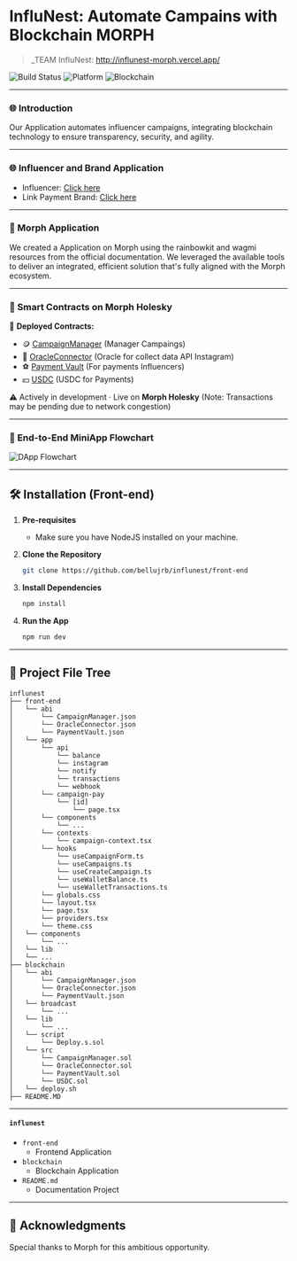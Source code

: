 # InfluNest: Automate Campains with Blockchain MORPH

> _TEAM InfluNest: http://influnest-morph.vercel.app/

![Build Status](https://img.shields.io/badge/Build-Passing-brightgreen)
![Platform](https://img.shields.io/badge/Platform-MiniApp-blue)
![Blockchain](https://img.shields.io/badge/Blockchain-Morph-blue)

---

### 🌐 Introduction

Our Application automates influencer campaigns, integrating blockchain technology to ensure transparency, security, and agility.

---

### 🌐 Influencer and Brand Application

- Influencer: [Click here](https://influnest-morph.vercel.app/)
- Link Payment Brand: [Click here](https://influnest-morph.vercel.app/campaign-pay/32482)

---

### 🔴 Morph Application     

We created a Application on Morph using the rainbowkit and wagmi resources from the official documentation. We leveraged the available tools to deliver an integrated, efficient solution that's fully aligned with the Morph ecosystem.

--- 

### 🔗 Smart Contracts on Morph Holesky

📄 **Deployed Contracts:**  

- 🪙 [CampaignManager](https://explorer-holesky.morphl2.io/address/0x2ea1a20e0cc5f508fe0d5a73d9e4d78c3dc88ee6) (Manager Campaings)
- 📡 [OracleConnector](https://explorer-holesky.morphl2.io/address/) (Oracle for collect data API Instagram)
- ⚽ [Payment Vault](https://explorer-holesky.morphl2.io/address/0x3edf04039da966b28778a8e26fa1b5dbdf4da4ac) (For payments Influencers)
- 💵 [USDC](https://explorer-holesky.morphl2.io/address/0xe8ef6b6b76c31299cfc5b91e8ebb4d7ac79ffa51) (USDC for Payments) 

⚠️ Actively in development · Live on **Morph Holesky** (Note: Transactions may be pending due to network congestion)

---

### 🔁 End-to-End MiniApp Flowchart

![DApp Flowchart](https://github.com/user-attachments/assets/)

---

## 🛠 Installation (Front-end)

1. **Pre-requisites**
    - Make sure you have NodeJS installed on your machine.

2. **Clone the Repository**

    ```bash
    git clone https://github.com/bellujrb/influnest/front-end
    ```

3. **Install Dependencies**

    ```bash
    npm install
    ```

4. **Run the App**

    ```bash
    npm run dev
    ```

---

## 📂 Project File Tree
    
```
influnest
├── front-end
│   └── abi
│       └── CampaignManager.json
│       └── OracleConnector.json
│       └── PaymentVault.json
│   └── app
│       └── api
│           └── balance
│           └── instagram
│           └── notify
│           └── transactions
│           └── webhook
│       └── campaign-pay
│           └── [id]
│               └── page.tsx
│       └── components
│           └── ...
│       └── contexts
│           └── campaign-context.tsx
│       └── hooks
│           └── useCampaignForm.ts
│           └── useCampaigns.ts
│           └── useCreateCampaign.ts
│           └── useWalletBalance.ts
│           └── useWalletTransactions.ts
│       └── globals.css
│       └── layout.tsx
│       └── page.tsx
│       └── providers.tsx
│       └── theme.css
│   └── components
│       └── ...
│   └── lib
│   └── ...
├── blockchain
│   └── abi
│       └── CampaignManager.json
│       └── OracleConnector.json
│       └── PaymentVault.json
│   └── broadcast
│       └── ...
│   └── lib
│       └── ...
│   └── script
│       └── Deploy.s.sol
│   └── src
│       └── CampaignManager.sol
│       └── OracleConnector.sol
│       └── PaymentVault.sol
│       └── USDC.sol
│   └── deploy.sh
├── README.MD
```
---

#### `influnest`

- `front-end`
    - Frontend Application
- `blockchain`
    - Blockchain Application
- `README.md`
    - Documentation Project

---

## 🙏 Acknowledgments

Special thanks to Morph for this ambitious opportunity.

